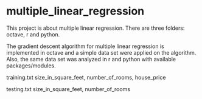 # multiple_linear_regression

This project is about multiple linear regression. There are three folders: octave, r and python. 

The gradient descent algorithm for multiple linear regression is implemented in octave and a simple data set were applied on the algorithm. Also, the same data set was analyzed in r and python with available packages/modules. 

training.txt 
size_in_square_feet, number_of_rooms, house_price


testing.txt
size_in_square_feet, number_of_rooms 
